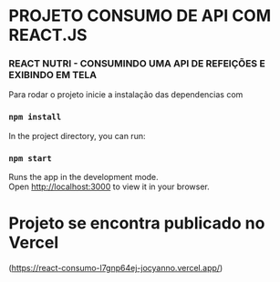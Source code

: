 # PROJETO CONSUMO DE API COM REACT.JS 
### REACT NUTRI - CONSUMINDO UMA API DE REFEIÇÕES E EXIBINDO EM TELA

Para rodar o projeto inicie a instalação das dependencias com

### `npm install`

In the project directory, you can run:

### `npm start`

Runs the app in the development mode.\
Open [http://localhost:3000](http://localhost:3000) to view it in your browser.


# Projeto se encontra publicado no Vercel

(https://react-consumo-l7gnp64ej-jocyanno.vercel.app/)
